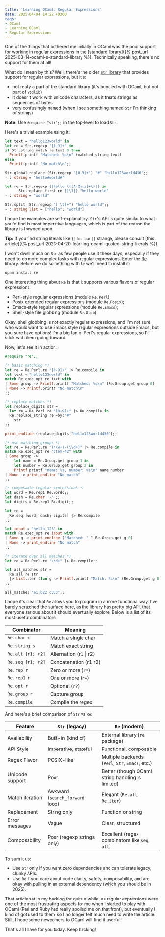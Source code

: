 ```yaml
---
title: 'Learning OCaml: Regular Expressions'
date: 2025-04-04 14:22 +0300
tags:
- OCaml
- Learning OCaml
- Regular Expressions
---
```


One of the things that bothered me initially in OCaml was the poor support for
working in regular expressions in the [standard library]({% post_url 2025-03-14-ocaml-s-standard-library %}).
Technically speaking, there's no support for them at all!

What do I mean by this? Well, there's the older [`Str` library](https://ocaml.org/manual/5.3/api/Str.html) that provides support for regular expressions, but it's:

- not really a part of the standard library (it's bundled with OCaml, but not part of `Stdlib`)
- it doesn't work with unicode characters, as it treats strings as sequences of bytes
- very confusingly named (when I see something named `Str` I'm thinking of strings)

**Note:** Use `#require "str";;` in the top-level to load `Str`.

Here's a trivial example using it:

``` ocaml
let text = "hello123world" in
let re = Str.regexp "[0-9]+" in
if Str.string_match re text 0 then
  Printf.printf "Matched: %s\n" (matched_string text)
else
  Printf.printf "No match\n";;

Str.global_replace (Str.regexp "[0-9]+") "#" "hello123world456";;
- : string = "hello#world#"

let re = Str.regexp {|hello \([A-Za-z]+\)|} in
      Str.replace_first re {|\1|} "hello world"
- : string = "world"

Str.split (Str.regexp "[ \t]+") "hello world";;
- : string list = ["hello"; "world"]
```

I hope the examples are self-explanatory. `Str`'s API is quite similar to what you'd find in most imperative
languages, which is part of the reason the library is frowned upon.

**Tip:** If you find string literals like `{|foo bar|}` strange, please consult [this article]({% post_url 2023-04-20-learning-ocaml-quoted-string-literals %}).

I won't dwell much on `Str` as few people use it these days, especially if they need to do more
complex tasks with regular expressions. Enter the [Re](https://github.com/ocaml/ocaml-re) library.
Before we do something with `Re` we'll need to install it:

``` shell
opam install re
```

One interesting thing about `Re` is that it supports various flavors of regular expressions:

- Perl-style regular expressions (module `Re.Perl`);
- Posix extended regular expressions (module `Re.Posix`);
- Emacs-style regular expressions (module `Re.Emacs`);
- Shell-style file globbing (module `Re.Glob`).

Okay, shell globbing is not exactly regular expressions, and I'm not sure who would want to use Emacs style regular expressions
outside Emacs, but you sure have options! I'm a big fan of Perl's regular expressions, so I'll stick with them going forward.

Now, let's see it in action:

``` ocaml
#require "re";;

(* basic matching *)
let re = Re.Perl.re "[0-9]+" |> Re.compile in
let text = "hello123world" in
match Re.exec_opt re text with
| Some group -> Printf.printf "Matched: %s\n" (Re.Group.get group 0)
| None -> Printf.printf "No match\n"
;;

(* replace matches *)
let replace_digits str =
  let re = Re.Perl.re "[0-9]+" |> Re.compile in
  Re.replace_string re ~by:"#"
    str
;;

print_endline (replace_digits "hello123world456");;

(* use matching groups *)
let re = Re.Perl.re "(\\w+)-(\\d+)" |> Re.compile in
match Re.exec_opt re "item-42" with
| Some group ->
    let name = Re.Group.get group 1 in
    let number = Re.Group.get group 2 in
    Printf.printf "name: %s, number: %s\n" name number
| None -> print_endline "No match"
;;

(* composable regular expressions *)
let word = Re.rep1 Re.wordc;;
let dash = Re.char '-' ;;
let digits = Re.rep1 Re.digit;;

let re =
  Re.seq [word; dash; digits] |> Re.compile
;;

let input = "hello-123" in
match Re.exec_opt re input with
| Some g -> print_endline ("Matched: " ^ Re.Group.get g 0)
| None -> print_endline "No match"
;;

(* iterate over all matches *)
let re = Re.Perl.re "\\d+" |> Re.compile;;

let all_matches str =
  Re.all re str
  |> List.iter (fun g -> Printf.printf "Match: %s\n" (Re.Group.get g 0))
;;

all_matches "a1 b22 c333";;
```

I hope it's clear that `Re` allows you to program in a more functional way.
I've barely scratched the surface here, as the library has pretty big API,
that everyone serious about it should eventually explore.
Below is a list of its most useful combinators:

| Combinator         | Meaning                      |
|--------------------|------------------------------|
| `Re.char c`        | Match a single char          |
| `Re.string s`      | Match exact string           |
| `Re.alt [r1; r2]`  | Alternation (r1 \| r2)       |
| `Re.seq [r1; r2]`  | Concatenation (r1 r2)        |
| `Re.rep r`         | Zero or more (`r*`)          |
| `Re.rep1 r`        | One or more (`r+`)           |
| `Re.opt r`         | Optional (`r?`)              |
| `Re.group r`       | Capture group                |
| `Re.compile`       | Compile the regex            |

And here's a brief comparison of `Str` vs `Re`:

| Feature            | `Str` (legacy)                        | `Re` (modern)                                     |
|--------------------|---------------------------------------|---------------------------------------------------|
| Availability       | Built-in (kind of)                    | External library (`re` package)                   |
| API Style          | Imperative, stateful                  | Functional, composable                            |
| Regex Flavor       | POSIX-like                            | Multiple backends (`Perl`, `Str`, `Emacs`, etc.)  |
| Unicode support    | Poor                                  | Better (though OCaml string handling is limited)  |
| Match iteration    | Awkward (`search_forward` loop)       | Elegant (`Re.all`, `Re.iter`)                     |
| Replacement        | String only                           | Function or string                                |
| Error messages     | Vague                                 | Clear, structured                                 |
| Composability      | Poor (regexp strings only)            | Excellent (regex combinators like `seq`, `alt`)   |

To sum it up:

- Use `Str` only if you want zero dependencies and can tolerate legacy, clunky APIs.
- Use `Re` if you care about code clarity, safety, composability, and are okay with pulling in an external dependency (which you should be in 2025).

That article sat in my backlog for quite a while, as regular expressions were
one of the most frustrating aspects for me when I started to play with OCaml
(Perl and Ruby had really spoiled me on that front), but eventually I kind of
got used to them, so I no longer felt much need to write the article. Still,
I hope some newcomers to OCaml will find it userful!

That's all I have for you today. Keep hacking!
